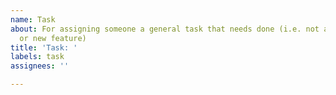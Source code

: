```yaml
---
name: Task
about: For assigning someone a general task that needs done (i.e. not a bug report
  or new feature)
title: 'Task: '
labels: task
assignees: ''

---
```



